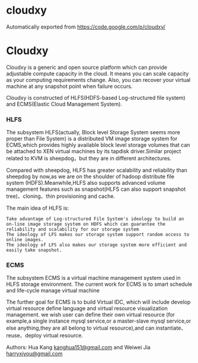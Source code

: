 # cloudxy
Automatically exported from https://code.google.com/p/cloudxy/

# Cloudxy

Cloudxy is a generic and open source platform which can provide adjustable compute capacity in the cloud. It means you can scale capacity as your computing requirements change. Also, you can recover your virtual machine at any snapshot point when failure occurs.

Cloudxy is constructed of HLFS(HDFS-based Log-structured file system) and ECMS(Elastic Cloud Management System).

### HLFS

The subsystem HLFS(actually, Block level Storage System seems more proper than File System) is a distributed VM image storage system for ECMS,which provides highly available block level storage volumes that can be attached to XEN virtual machines by its tapdisk driver.Similar project related to KVM is sheepdog，but they are in different architectures.

Compared with sheepdog, HLFS has greater scalability and reliability than sheepdog by now,as we are on the shoulder of hadoop distribute file system (HDFS).Meanwhile,HLFS also supports advanced volume management features such as snapshot(HLFS can also support snapshot tree)、cloning、thin provisioning and cache.

The main idea of HLFS is:

    Take advantage of Log-structured File System's ideology to build an on-line image storage system on HDFS which can guarantee the reliability and scalability for our storage system
    The ideology of LFS makes our storage system support random access to online images.
    The ideology of LFS also makes our storage system more efficient and easily take snapshot. 

### ECMS

The subsystem ECMS is a virtual machine management system used in HLFS storage environment. The current work for ECMS is to smart schedule and life-cycle manage virtual machine

The further goal for ECMS is to build Virtual IDC, which will include develop virtual resource define language and virtual resource visualization management. we wish user can define their own virtual resource (for example,a single instance mysql service,or a master-slave mysql service,or else anything,they are all belong to virtual resource),and can instantiate、reuse、deploy virtual resource.


Authors: Hua Kang <kanghua151@gmail.com> and Weiwei Jia <harryxiyou@gmail.com>
